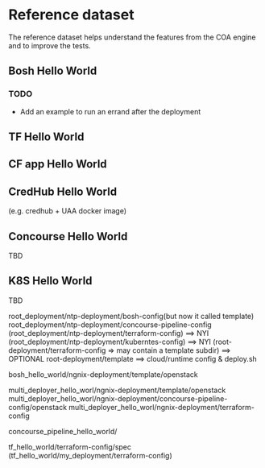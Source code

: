 # Reference dataset

The reference dataset helps understand the features from the COA engine and to improve the tests.

## Bosh Hello World

### TODO
* Add an example to run an errand after the deployment

## TF Hello World

## CF app Hello World

## CredHub Hello World
(e.g. credhub + UAA docker image)

## Concourse Hello World

TBD

## K8S Hello World

TBD

root_deployment/ntp-deployment/bosh-config(but now it called template)
root_deployment/ntp-deployment/concourse-pipeline-config
(root_deployment/ntp-deployment/terraform-config) ==> NYI
(root_deployment/ntp-deployment/kuberntes-config) ==> NYI
(root-deployment/terraform-config  => may contain a template subdir) ==> OPTIONAL
root-deployment/template  ==> cloud/runtime config & deploy.sh


bosh_hello_world/ngnix-deployment/template/openstack

multi_deployer_hello_worl/ngnix-deployment/template/openstack
multi_deployer_hello_worl/ngnix-deployment/concourse-pipeline-config/openstack
multi_deployer_hello_worl/ngnix-deployment/terraform-config

concourse_pipeline_hello_world/

tf_hello_world/terraform-config/spec
(tf_hello_world/my_deployment/terraform-config)
